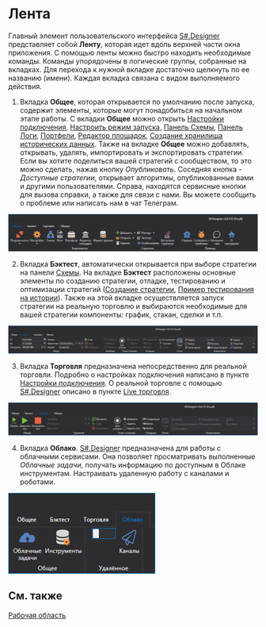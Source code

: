 # Лента

Главный элемент пользовательского интерфейса [S\#.Designer](Designer.md) представляет собой **Ленту**, которая идет вдоль верхней части окна приложения. С помощью ленты можно быстро находить необходимые команды. Команды упорядочены в логические группы, собранные на вкладках. Для перехода к нужной вкладке достаточно щелкнуть по ее названию (имени). Каждая вкладка связана с видом выполняемого действия.

1. Вкладка **Общее**, которая открывается по умолчанию после запуска, содержит элементы, которые могут понадобиться на начальном этапе работы. С вкладки **Общее** можно открыть [Настройки подключения](Designer_Connection_settings.md), [Настроить режим запуска](Designer_Start_mode.md), [Панель Схемы](Designer_Panel_Schemas.md), [Панель Логи](Designer_Panel_Logs.md), [Портфели](Designer_Panel_Portfolios.md), [Редактор площадок](Designer_Boards.md), [Создание хранилища исторических данных](Designer_Creating_repository_of_historical_data.md). Также на вкладке **Общее** можно добавлять, открывать, удалять, импортировать и экспортировать стратегии. Если вы хотите поделиться вашей стратегий с сообществом, то это можно сделать, нажав кнопку *Опубликовать*. Соседняя кнопка - *Доступные стратегии*, открывает алгоритмы, опубликованные вами и другими пользователями. Справа, находятся сервисные кнопки для вызова справки, а также для связи с нами. Вы можете сообщить о проблеме или написать нам в чат Телеграм. 

![Designer Tape 00](../images/Designer_Tape_00.png)

2. Вкладка **Бэктест**, автоматически открывается при выборе стратегии на панели [Схемы](Designer_Panel_Schemas.md). На вкладке **Бэктест** расположены основные элементы по созданию стратегии, отладке, тестированию и оптимизации стратегий ([Создание стратегии](Designer_Creation_strategy.md), [Пример тестирования на истории](Designer_Example_of_backtesting.md)). Также на этой вкладке осуществляется запуск стратегии на реальную торговлю и выбираются необходимые для вашей стратегии компоненты: график, стакан, сделки и т.п. 

![Designer Tape 01](../images/Designer_Tape_01.png)

3. Вкладка **Торговля** предназначена непосредственно для реальной торговли. Подробно о настройках подключения написано в пункте [Настройки подключения](Designer_Connection_settings.md). О реальной торговле с помощью [S\#.Designer](Designer.md) описано в пункте [Live торговля](Designer_Live_trade.md).

![Designer Tape 02](../images/Designer_Tape_02.png)

4. Вкладка **Облако**. [S\#.Designer](Designer.md) предназначена для работы с облачными сервисами. Она позволяет просматривать выполненные *Облачные задачи*, получать информацию по доступным в Облаке инструментам. Настраивать удаленную работу с каналами и роботами.

![Designer Tape 03](../images/Designer_Tape_03.png)

## См. также

[Рабочая область](Designer_Workspace.md)
